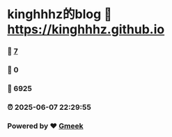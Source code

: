 # kinghhhz的blog :link: https://kinghhhz.github.io 
### :page_facing_up: [7](https://kinghhhz.github.io/tag.html) 
### :speech_balloon: 0 
### :hibiscus: 6925 
### :alarm_clock: 2025-06-07 22:29:55 
### Powered by :heart: [Gmeek](https://github.com/Meekdai/Gmeek)
